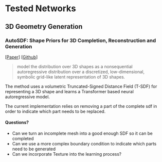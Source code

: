 # Tested Networks

## 3D Geometry Generation

### AutoSDF: Shape Priors for 3D Completion, Reconstruction and Generation
[[Paper](https://arxiv.org/abs/2203.09516)]
[[Github](https://github.com/yccyenchicheng/AutoSDF)]
> model the distribution over 3D shapes as a nonsequential autoregressive distribution over a discretized,
low-dimensional, symbolic grid-like latent representation of
3D shapes.

The method uses a volumetric Truncated-Signed Distance Field (T-SDF)
for representing a 3D shape and learns a Transformer based neural autoregressive model. 

The current implementation relies on removing a part of the complete sdf in order to indicate which part needs to be replaced. 

#### Questions?
- Can we turn an incomplete mesh into a good enough SDF so it can be completed
- Can we use a more complex boundary condition to indicate which parts need to be generated
- Can we incorporate Texture into the learning process?